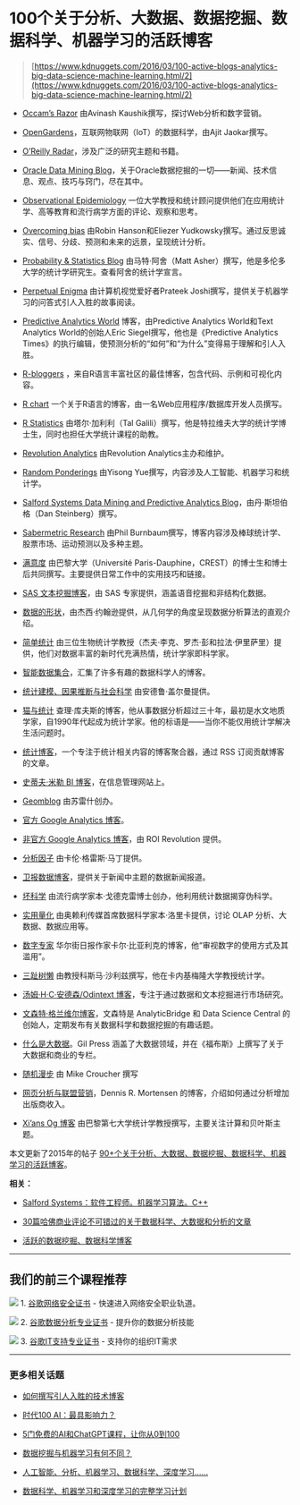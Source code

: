 # 100个关于分析、大数据、数据挖掘、数据科学、机器学习的活跃博客

> [https://www.kdnuggets.com/2016/03/100-active-blogs-analytics-big-data-science-machine-learning.html/2](https://www.kdnuggets.com/2016/03/100-active-blogs-analytics-big-data-science-machine-learning.html/2)

+   [Occam’s Razor](http://www.kaushik.net/avinash/) 由Avinash Kaushik撰写，探讨Web分析和数字营销。

+   [OpenGardens](http://www.opengardensblog.futuretext.com/)，互联网物联网（IoT）的数据科学，由Ajit Jaokar撰写。

+   [O’Reilly Radar](http://radar.oreilly.com/)，涉及广泛的研究主题和书籍。

+   [Oracle Data Mining Blog](http://blogs.oracle.com/datamining/)，关于Oracle数据挖掘的一切——新闻、技术信息、观点、技巧与窍门，尽在其中。

+   [Observational Epidemiology](https://observationalepidemiology.blogspot.com/) 一位大学教授和统计顾问提供他们在应用统计学、高等教育和流行病学方面的评论、观察和思考。

+   [Overcoming bias](http://www.overcomingbias.com/) 由Robin Hanson和Eliezer Yudkowsky撰写。通过反思诚实、信号、分歧、预测和未来的远景，呈现统计分析。

+   [Probability & Statistics Blog](http://www.statisticsblog.com/) 由马特·阿舍（Matt Asher）撰写，他是多伦多大学的统计学研究生。查看阿舍的统计学宣言。

+   [Perpetual Enigma](http://prateekvjoshi.com/author/prateekvjoshi/) 由计算机视觉爱好者Prateek Joshi撰写，提供关于机器学习的问答式引人入胜的故事阅读。

+   [Predictive Analytics World](http://www.predictiveanalyticsworld.com/blog/) 博客，由Predictive Analytics World和Text Analytics World的创始人Eric Siegel撰写，他也是《Predictive Analytics Times》的执行编辑，使预测分析的“如何”和“为什么”变得易于理解和引人入胜。

+   [R-bloggers](http://www.r-bloggers.com/) ，来自R语言丰富社区的最佳博客，包含代码、示例和可视化内容。

+   [R chart](http://www.r-chart.com/) 一个关于R语言的博客，由一名Web应用程序/数据库开发人员撰写。

+   [R Statistics](http://www.r-statistics.com/) 由塔尔·加利利（Tal Galili）撰写，他是特拉维夫大学的统计学博士生，同时也担任大学统计课程的助教。

+   [Revolution Analytics](http://blog.revolutionanalytics.com/) 由Revolution Analytics主办和维护。

+   [Random Ponderings](http://yyue.blogspot.in/) 由Yisong Yue撰写，内容涉及人工智能、机器学习和统计学。

+   [Salford Systems Data Mining and Predictive Analytics Blog](http://1.salford-systems.com/blog)，由丹·斯坦伯格（Dan Steinberg）撰写。

+   [Sabermetric Research](http://blog.philbirnbaum.com/) 由Phil Burnbaum撰写，博客内容涉及棒球统计学、股票市场、运动预测以及多种主题。

+   [满意度](https://statisfaction.wordpress.com/) 由巴黎大学（Université Paris-Dauphine，CREST）的博士生和博士后共同撰写。主要提供日常工作中的实用技巧和链接。

+   [SAS 文本挖掘博客](http://blogs.sas.com/text-mining/)，由 SAS 专家提供，涵盖语音挖掘和非结构化数据。

+   [数据的形状](https://shapeofdata.wordpress.com/)，由杰西·约翰逊提供，从几何学的角度呈现数据分析算法的直观介绍。

+   [简单统计](http://simplystatistics.org/) 由三位生物统计学教授（杰夫·李克、罗杰·彭和拉法·伊里萨里）提供，他们对数据丰富的新时代充满热情，统计学家即科学家。

+   [智能数据集合](http://smartdatacollective.com/)，汇集了许多有趣的数据科学人的博客。

+   [统计建模、因果推断与社会科学](http://andrewgelman.com/) 由安德鲁·盖尔曼提供。

+   [猫与统计](http://statswithcats.wordpress.com/) 查理·库夫斯的博客，他从事数据分析超过三十年，最初是水文地质学家，自1990年代起成为统计学家。他的标语是——当你不能仅用统计学解决生活问题时。

+   [统计博客](http://www.statsblogs.com/)，一个专注于统计相关内容的博客聚合器，通过 RSS 订阅贡献博客的文章。

+   [史蒂夫·米勒 BI 博客](http://www.information-management.com/blog/steve_miller.html)，在信息管理网站上。

+   [Geomblog](http://geomblog.blogspot.in/) 由苏雷什创办。

+   [官方 Google Analytics 博客](https://analytics.blogspot.com/)。

+   [非官方 Google Analytics 博客](http://www.roirevolution.com/blog/)，由 ROI Revolution 提供。

+   [分析因子](http://www.theanalysisfactor.com/) 由卡伦·格雷斯·马丁提供。

+   [卫报数据博客](https://www.theguardian.com/data)，提供关于新闻中主题的数据新闻报道。

+   [坏科学](http://www.badscience.net/) 由流行病学家本·戈德克雷博士创办，他利用统计数据揭穿伪科学。

+   [实用量化](https://practicalquant.blogspot.com/) 由奥赖利传媒首席数据科学家本·洛里卡提供，讨论 OLAP 分析、大数据、数据应用等。

+   [数字专家](http://blogs.wsj.com/numbers/) 华尔街日报作家卡尔·比亚利克的博客，他“审视数字的使用方式及其滥用”。

+   [三趾树懒](http://bactra.org/weblog/) 由教授科斯马·沙利兹撰写，他在卡内基梅隆大学教授统计学。

+   [汤姆·H·C·安德森/Odintext 博客](http://www.tomhcanderson.com/)，专注于通过数据和文本挖掘进行市场研究。

+   [文森特·格兰维尔博客](http://www.analyticbridge.com/profile/VincentGranville)，文森特是 AnalyticBridge 和 Data Science Central 的创始人，定期发布有关数据科学和数据挖掘的有趣话题。

+   [什么是大数据](http://whatsthebigdata.com/)。Gil Press 涵盖了大数据领域，并在《福布斯》上撰写了关于大数据和商业的专栏。

+   [随机漫步](http://www.walkingrandomly.com/) 由 Mike Croucher 撰写

+   [网页分析与联盟营销](http://www.outbrain.com/blog)，Dennis R. Mortensen 的博客，介绍如何通过分析增加出版商收入。

+   [Xi’ans Og 博客](https://xianblog.wordpress.com/) 由巴黎第七大学统计学教授撰写，主要关注计算和贝叶斯主题。

本文更新了2015年的帖子 [90+个关于分析、大数据、数据挖掘、数据科学、机器学习的活跃博客](/2015/10/best-blogs-analytics-big-data-science-machine-learning.html)。

**相关：**

+   [Salford Systems：软件工程师。机器学习算法。C++](/jobs/16/03-12-salfordsystems-software-engineer-machine-learning-algorithms.html)

+   [30篇哈佛商业评论不可错过的关于数据科学、大数据和分析的文章](/2015/09/30-hbr-articles-analytics-big-data-science.html)

+   [活跃的数据挖掘、数据科学博客](/2015/02/active-data-mining-data-science-blogs.html)

* * *

## 我们的前三个课程推荐

![](../Images/0244c01ba9267c002ef39d4907e0b8fb.png) 1\. [谷歌网络安全证书](https://www.kdnuggets.com/google-cybersecurity) - 快速进入网络安全职业轨道。

![](../Images/e225c49c3c91745821c8c0368bf04711.png) 2\. [谷歌数据分析专业证书](https://www.kdnuggets.com/google-data-analytics) - 提升你的数据分析技能

![](../Images/0244c01ba9267c002ef39d4907e0b8fb.png) 3\. [谷歌IT支持专业证书](https://www.kdnuggets.com/google-itsupport) - 支持你的组织IT需求

* * *

### 更多相关话题

+   [如何撰写引人入胜的技术博客](https://www.kdnuggets.com/2022/04/write-engaging-technical-blogs.html)

+   [时代100 AI：最具影响力？](https://www.kdnuggets.com/time-100-ai-the-most-influential)

+   [5门免费的AI和ChatGPT课程，让你从0到100](https://www.kdnuggets.com/5-free-courses-on-ai-and-chatgpt-to-take-you-from-0-100)

+   [数据挖掘与机器学习有何不同？](https://www.kdnuggets.com/2022/06/data-mining-different-machine-learning.html)

+   [人工智能、分析、机器学习、数据科学、深度学习……](https://www.kdnuggets.com/2021/12/developments-predictions-ai-machine-learning-data-science-research.html)

+   [数据科学、机器学习和深度学习的完整学习计划](https://www.kdnuggets.com/2023/01/mwiti-solid-plan-learning-data-science-machine-learning-deep-learning.html)
